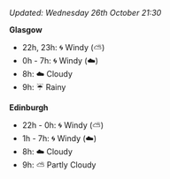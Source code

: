 *Updated: Wednesday 26th October 21:30*

**Glasgow**

* 22h, 23h: :cyclone: Windy (:partly_sunny:)
* 0h - 7h: :cyclone: Windy (:cloud:)
* 8h: :cloud: Cloudy
* 9h: :umbrella: Rainy

**Edinburgh**

* 22h - 0h: :cyclone: Windy (:partly_sunny:)
* 1h - 7h: :cyclone: Windy (:cloud:)
* 8h: :cloud: Cloudy
* 9h: :partly_sunny: Partly Cloudy

